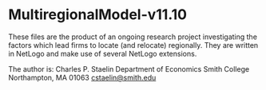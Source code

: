 MultiregionalModel-v11.10
=========================

These files are the product of an ongoing research project investigating the factors which lead firms to locate (and relocate) regionally. They are written in NetLogo and make use of several NetLogo extensions.

The author is:
Charles P. Staelin
Department of Economics
Smith College
Northampton, MA 01063
cstaelin@smith.edu
